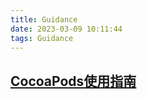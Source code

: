 ```yaml
---
title: Guidance
date: 2023-03-09 10:11:44
tags: Guidance
---
```



## [CocoaPods使用指南](https://juejin.cn/post/7179231344147300412?#heading-35)
